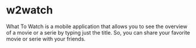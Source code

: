 # w2watch
What To Watch is a mobile application that allows you to see the overview of a movie or a serie by typing just the title. So, you can share your favorite movie or serie with your friends.
